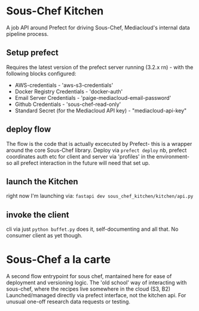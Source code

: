 # Sous-Chef Kitchen

A job API around Prefect for driving Sous-Chef, Mediacloud's internal data pipeline process. 


## Setup prefect

Requires the latest version of the prefect server running (3.2.x rn) - with the following blocks configured:

* AWS-credentials - 'aws-s3-credentials'
* Docker Registry Credentials - 'docker-auth'
* Email Server Credentials - 'paige-mediacloud-email-password'
* Github Credentials - 'sous-chef-read-only'
* Standard Secret (for the Mediacloud API key) - "mediacloud-api-key"



## deploy flow

The flow is the code that is actually excecuted by Prefect- this is a wrapper around the core Sous-Chef library. Deploy via `prefect deploy`
nb, prefect coordinates auth etc for client and server via 'profiles' in the environment- so all prefect interaction in the future will need that set up. 


## launch the Kitchen 

right now I'm launching via: `fastapi dev sous_chef_kitchen/kitchen/api.py `

## invoke the client

cli via just `python buffet.py` does it, self-documenting and all that. 
No consumer client as yet though. 


# Sous-Chef a la carte
A second flow entrypoint for sous chef, mantained here for ease of deployment and versioning logic. 
The 'old school' way of interacting with sous-chef, where the recipes live somewhere in the cloud (S3, B2)
Launched/managed directly via prefect interface, not the kitchen api. 
For unusual one-off research data requests or testing. 
